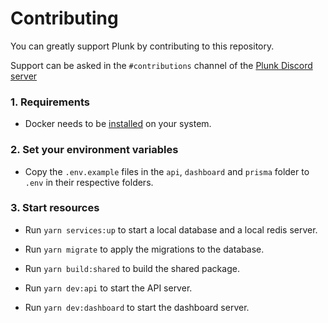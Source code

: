 # Contributing

You can greatly support Plunk by contributing to this repository.

Support can be asked in the `#contributions` channel of the [Plunk Discord server](https://useplunk.com/discord)

### 1. Requirements

- Docker needs to be [installed](https://docs.docker.com/engine/install/) on your system.

### 2. Set your environment variables

- Copy the `.env.example` files in the `api`, `dashboard` and `prisma` folder to `.env` in their respective folders.

### 3. Start resources
- Run `yarn services:up` to start a local database and a local redis server.
- Run `yarn migrate` to apply the migrations to the database.
- Run `yarn build:shared` to build the shared package.


- Run `yarn dev:api` to start the API server.
- Run `yarn dev:dashboard` to start the dashboard server.

